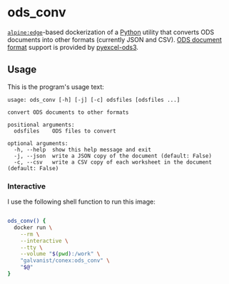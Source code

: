 # ods_conv

[`alpine:edge`](https://hub.docker.com/_/alpine/)-based dockerization of a [Python](https://en.wikipedia.org/wiki/Python_(programming_language)) utility that converts ODS documents into other formats (currently JSON and CSV). [ODS document format](https://en.wikipedia.org/wiki/OpenDocument) support is provided by [pyexcel-ods3](https://github.com/pyexcel/pyexcel-ods3).

## Usage

This is the program's usage text:

```
usage: ods_conv [-h] [-j] [-c] odsfiles [odsfiles ...]

convert ODS documents to other formats

positional arguments:
  odsfiles    ODS files to convert

optional arguments:
  -h, --help  show this help message and exit
  -j, --json  write a JSON copy of the document (default: False)
  -c, --csv   write a CSV copy of each worksheet in the document (default: False)
```

### Interactive

I use the following shell function to run this image:

```sh

ods_conv() {
  docker run \
    --rm \
    --interactive \
    --tty \
    --volume "$(pwd):/work" \
    "galvanist/conex:ods_conv" \
    "$@"
}

```
